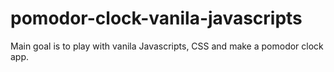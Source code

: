 # pomodor-clock-vanila-javascripts
Main goal is to play with vanila Javascripts, CSS and make a pomodor clock app. 
